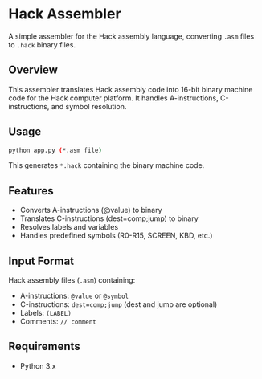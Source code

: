 # Hack Assembler

A simple assembler for the Hack assembly language, converting `.asm` files to `.hack` binary files.

## Overview

This assembler translates Hack assembly code into 16-bit binary machine code for the Hack computer platform. It handles A-instructions, C-instructions, and symbol resolution.

## Usage

```bash
python app.py (*.asm file)
```

This generates `*.hack` containing the binary machine code.

## Features

- Converts A-instructions (@value) to binary
- Translates C-instructions (dest=comp;jump) to binary
- Resolves labels and variables
- Handles predefined symbols (R0-R15, SCREEN, KBD, etc.)

## Input Format

Hack assembly files (`.asm`) containing:
- A-instructions: `@value` or `@symbol`
- C-instructions: `dest=comp;jump` (dest and jump are optional)
- Labels: `(LABEL)`
- Comments: `// comment`

## Requirements

- Python 3.x
